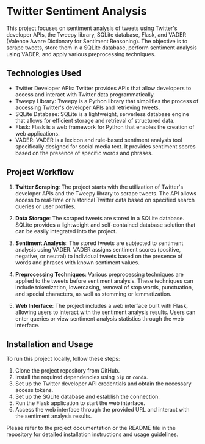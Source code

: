 # Twitter Sentiment Analysis

This project focuses on sentiment analysis of tweets using Twitter's developer APIs, the Tweepy library, SQLite database, Flask, and VADER (Valence Aware Dictionary for Sentiment Reasoning). The objective is to scrape tweets, store them in a SQLite database, perform sentiment analysis using VADER, and apply various preprocessing techniques.

## Technologies Used

- Twitter Developer APIs: Twitter provides APIs that allow developers to access and interact with Twitter data programmatically.
- Tweepy Library: Tweepy is a Python library that simplifies the process of accessing Twitter's developer APIs and retrieving tweets.
- SQLite Database: SQLite is a lightweight, serverless database engine that allows for efficient storage and retrieval of structured data.
- Flask: Flask is a web framework for Python that enables the creation of web applications.
- VADER: VADER is a lexicon and rule-based sentiment analysis tool specifically designed for social media text. It provides sentiment scores based on the presence of specific words and phrases.

## Project Workflow

1. **Twitter Scraping**: The project starts with the utilization of Twitter's developer APIs and the Tweepy library to scrape tweets. The API allows access to real-time or historical Twitter data based on specified search queries or user profiles.

2. **Data Storage**: The scraped tweets are stored in a SQLite database. SQLite provides a lightweight and self-contained database solution that can be easily integrated into the project.

3. **Sentiment Analysis**: The stored tweets are subjected to sentiment analysis using VADER. VADER assigns sentiment scores (positive, negative, or neutral) to individual tweets based on the presence of words and phrases with known sentiment values.

4. **Preprocessing Techniques**: Various preprocessing techniques are applied to the tweets before sentiment analysis. These techniques can include tokenization, lowercasing, removal of stop words, punctuation, and special characters, as well as stemming or lemmatization.

5. **Web Interface**: The project includes a web interface built with Flask, allowing users to interact with the sentiment analysis results. Users can enter queries or view sentiment analysis statistics through the web interface.

## Installation and Usage

To run this project locally, follow these steps:

1. Clone the project repository from GitHub.
2. Install the required dependencies using `pip` or `conda`.
3. Set up the Twitter developer API credentials and obtain the necessary access tokens.
4. Set up the SQLite database and establish the connection.
5. Run the Flask application to start the web interface.
6. Access the web interface through the provided URL and interact with the sentiment analysis results.

Please refer to the project documentation or the README file in the repository for detailed installation instructions and usage guidelines.
